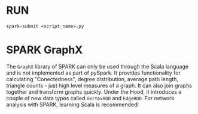 # RUN

```
spark-submit <script_name>.py
```


# SPARK GraphX
The `GraphX` library of SPARK can only be used through the Scala language and is not implemented as part of pySpark. It provides functionality for calculating "Conectedness", degree distribution, average path length, triangle counts - just high level measures of a graph. It can also join graphs together and transform graphs quickly. 
Under the Hood, it introduces a couple of new data types called `VertexRDD` and `EdgeRDD`. For network analysis with SPARK, learning Scala is recommended!